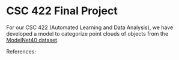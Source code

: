 # CSC 422 Final Project

For our CSC 422 (Automated Learning and Data Analysis), we have developed a model to categorize point clouds
of objects from the [ModelNet40 dataset](https://3dvision.princeton.edu/projects/2014/3DShapeNets/).

References:

